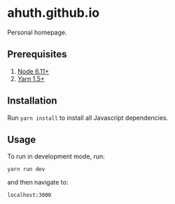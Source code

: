 # ahuth.github.io

Personal homepage.

## Prerequisites

1. [Node 6.11+](https://nodejs.org/en/)
2. [Yarn 1.5+](https://yarnpkg.com/)

## Installation

Run `yarn install` to install all Javascript dependencies.

## Usage

To run in development mode, run:

```
yarn run dev
```

and then navigate to:

```
localhost:3000
```
